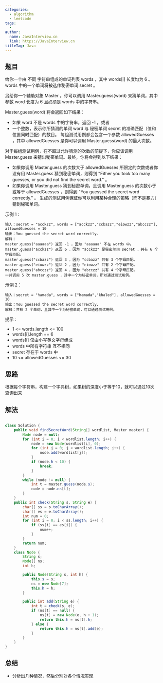 ```yaml
---
categories:
  - algorithm
  - leetcode
tags:
  - 
author: 
  name: JavaInterview.cn
  link: https://JavaInterview.cn
titleTag: Java
---
```


## 题目

给你一个由 不同 字符串组成的单词列表 words ，其中 words[i] 长度均为 6 。words 中的一个单词将被选作秘密单词 secret 。

另给你一个辅助对象 Master ，你可以调用 Master.guess(word) 来猜单词，其中参数 word 长度为 6 且必须是 words 中的字符串。

Master.guess(word) 将会返回如下结果：

* 如果 word 不是 words 中的字符串，返回 -1 ，或者
* 一个整数，表示你所猜测的单词 word 与 秘密单词 secret 的准确匹配（值和位置同时匹配）的数目。
每组测试用例都会包含一个参数 allowedGuesses ，其中 allowedGuesses 是你可以调用 Master.guess(word) 的最大次数。

对于每组测试用例，在不超过允许猜测的次数的前提下，你应该调用 Master.guess 来猜出秘密单词。最终，你将会得到以下结果：

* 如果你调用 Master.guess 的次数大于 allowedGuesses 所限定的次数或者你没有用 Master.guess 猜到秘密单词，则得到 "Either you took too many guesses, or you did not find the secret word." 。
* 如果你调用 Master.guess 猜到秘密单词，且调用 Master.guess 的次数小于或等于 allowedGuesses ，则得到 "You guessed the secret word correctly." 。
生成的测试用例保证你可以利用某种合理的策略（而不是暴力）猜到秘密单词。


示例 1：
    
    输入：secret = "acckzz", words = ["acckzz","ccbazz","eiowzz","abcczz"], allowedGuesses = 10
    输出：You guessed the secret word correctly.
    解释：
    master.guess("aaaaaa") 返回 -1 ，因为 "aaaaaa" 不在 words 中。
    master.guess("acckzz") 返回 6 ，因为 "acckzz" 是秘密单词 secret ，共有 6 个字母匹配。
    master.guess("ccbazz") 返回 3 ，因为 "ccbazz" 共有 3 个字母匹配。
    master.guess("eiowzz") 返回 2 ，因为 "eiowzz" 共有 2 个字母匹配。
    master.guess("abcczz") 返回 4 ，因为 "abcczz" 共有 4 个字母匹配。
    一共调用 5 次 master.guess ，其中一个为秘密单词，所以通过测试用例。
示例 2：

    输入：secret = "hamada", words = ["hamada","khaled"], allowedGuesses = 10
    输出：You guessed the secret word correctly.
    解释：共有 2 个单词，且其中一个为秘密单词，可以通过测试用例。


提示：

* 1 <= words.length <= 100
* words[i].length == 6
* words[i] 仅由小写英文字母组成
* words 中所有字符串 互不相同
* secret 存在于 words 中
* 10 <= allowedGuesses <= 30

## 思路

根据每个字符串，构建一个字典树，如果树的深度小于等于10，就可以通过10次查询出来

## 解法
```java

class Solution {
    public void findSecretWord(String[] wordlist, Master master) {
        Node node = null;
        for (int i = 0; i < wordlist.length; i++) {
            node = new Node(wordlist[i], 0);
            for (int j = 0; j < wordlist.length; j++) {
                node.add(wordlist[j]);
            }
            if (node.h < 10) {
                break;
            }
        }
        while (node != null) {
            int t = master.guess(node.s);
            node = node.ns[t];
        }
    }
    public int check(String s, String e) {
        char[] ss = s.toCharArray();
        char[] es = e.toCharArray();
        int num = 0;
        for (int i = 0; i < ss.length; i++) {
            if (ss[i] == es[i]) {
                num++;
            }
        }
        return num;
    }
    class Node {
        String s;
        Node[] ns;
        int h;

        public Node(String s, int h) {
            this.s = s;
            ns = new Node[7];
            this.h = h;
        }

        public int add(String e) {
            int t = check(s, e);
            if (ns[t] == null) {
                ns[t] = new Node(e, h + 1);
                return this.h = ns[t].h;
            } else {
                return this.h = ns[t].add(e);
            }
        }
    }
}

```

## 总结

- 分析出几种情况，然后分别对各个情况实现 
